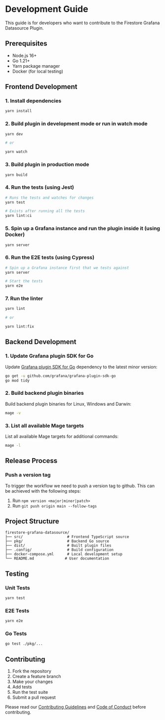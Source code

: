 # Development Guide

This guide is for developers who want to contribute to the Firestore Grafana Datasource Plugin.

## Prerequisites

- Node.js 16+
- Go 1.21+
- Yarn package manager
- Docker (for local testing)

## Frontend Development

### 1. Install dependencies

```bash
yarn install
```

### 2. Build plugin in development mode or run in watch mode

```bash
yarn dev

# or

yarn watch
```

### 3. Build plugin in production mode

```bash
yarn build
```

### 4. Run the tests (using Jest)

```bash
# Runs the tests and watches for changes
yarn test

# Exists after running all the tests
yarn lint:ci
```

### 5. Spin up a Grafana instance and run the plugin inside it (using Docker)

```bash
yarn server
```

### 6. Run the E2E tests (using Cypress)

```bash
# Spin up a Grafana instance first that we tests against
yarn server

# Start the tests
yarn e2e
```

### 7. Run the linter

```bash
yarn lint

# or

yarn lint:fix
```

## Backend Development

### 1. Update Grafana plugin SDK for Go

Update [Grafana plugin SDK for Go](https://grafana.com/developers/plugin-tools/introduction/grafana-plugin-sdk-for-go) dependency to the latest minor version:

```bash
go get -u github.com/grafana/grafana-plugin-sdk-go
go mod tidy
```

### 2. Build backend plugin binaries

Build backend plugin binaries for Linux, Windows and Darwin:

```bash
mage -v
```

### 3. List all available Mage targets

List all available Mage targets for additional commands:

```bash
mage -l
```

## Release Process

### Push a version tag

To trigger the workflow we need to push a version tag to github. This can be achieved with the following steps:

1. Run `npm version <major|minor|patch>`
2. Run `git push origin main --follow-tags`

## Project Structure

```
firestore-grafana-datasource/
├── src/                    # Frontend TypeScript source
├── pkg/                    # Backend Go source
├── dist/                   # Built plugin files
├── .config/                # Build configuration
├── docker-compose.yml      # Local development setup
└── README.md              # User documentation
```

## Testing

### Unit Tests
```bash
yarn test
```

### E2E Tests
```bash
yarn e2e
```

### Go Tests
```bash
go test ./pkg/...
```

## Contributing

1. Fork the repository
2. Create a feature branch
3. Make your changes
4. Add tests
5. Run the test suite
6. Submit a pull request

Please read our [Contributing Guidelines](CONTRIBUTING.md) and [Code of Conduct](CODE_OF_CONDUCT.md) before contributing.